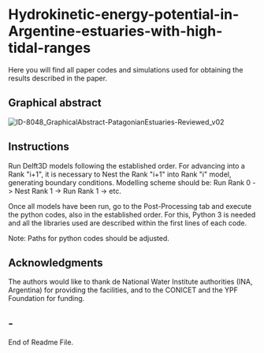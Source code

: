 # Hydrokinetic-energy-potential-in-Argentine-estuaries-with-high-tidal-ranges
Here you will find all paper codes and simulations used for obtaining the results described in the paper.

## Graphical abstract
![ID-8048_GraphicalAbstract-PatagonianEstuaries-Reviewed_v02](https://github.com/lucasbindelli/Hydrokinetic-energy-potential-in-Argentine-estuaries-with-high-tidal-ranges/assets/94264268/8d7fe4fb-7eb9-423b-8bf2-fc29c1c5366c)

## Instructions
Run Delft3D models following the established order. For advancing into a Rank "i+1", it is necessary to Nest the Rank "i+1" into Rank "i" model, generating boundary conditions. Modelling scheme should be: Run Rank 0 -> Nest Rank 1 -> Run Rank 1 -> etc.

Once all models have been run, go to the Post-Processing tab and execute the python codes, also in the established order. For this, Python 3 is needed and all the libraries used are described within the first lines of each code.

Note: Paths for python codes should be adjusted.

## Acknowledgments
The authors would like to thank de National Water Institute authorities (INA, Argentina) for providing the facilities, and to the CONICET and the YPF Foundation for funding.

## -
End of Readme File.

